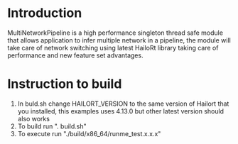 
# Introduction

MultiNetworkPipeline is a high performance singleton thread safe module that 
allows application to infer multiple network in a pipeline, the module will take
care of network switching using latest HailoRt library taking care of performance
and new feature set advantages.  


# Instruction to build
1. In buld.sh change HAILORT_VERSION to the same version of Hailort that you installed, this examples uses 4.13.0 but other latest version should also works 
2. To build run ". build.sh"
3. To execute run "./build/x86_64/runme_test.x.x.x"

